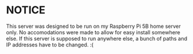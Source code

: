 # NOTICE
This server was designed to be run on my Raspberry Pi 5B home server only.
No accomodations were made to allow for easy install somewhere else.
If this server is supposed to run anywhere else, 
a bunch of paths and IP addresses have to be changed. :(